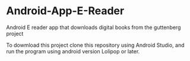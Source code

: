 # Android-App-E-Reader
Android E reader app that downloads digital books from the guttenberg project

To dowmload this project clone this repository using Android Studio, and run the program using android version Lolipop or later.
